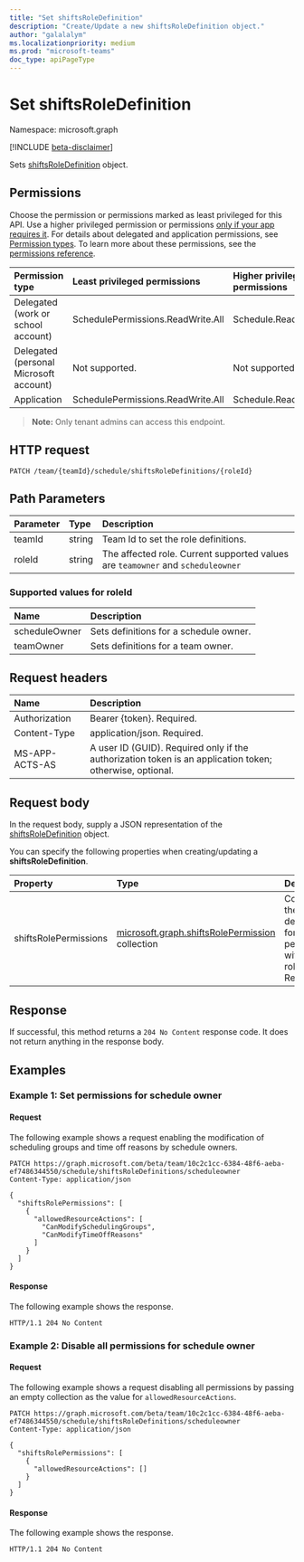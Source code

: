```yaml
---
title: "Set shiftsRoleDefinition"
description: "Create/Update a new shiftsRoleDefinition object."
author: "galalalym"
ms.localizationpriority: medium
ms.prod: "microsoft-teams"
doc_type: apiPageType
---
```


# Set shiftsRoleDefinition

Namespace: microsoft.graph

[!INCLUDE [beta-disclaimer](../../includes/beta-disclaimer.md)]

Sets [shiftsRoleDefinition](../resources/shiftsroledefinition.md) object.

## Permissions

Choose the permission or permissions marked as least privileged for this API. Use a higher privileged permission or permissions [only if your app requires it](/graph/permissions-overview#best-practices-for-using-microsoft-graph-permissions). For details about delegated and application permissions, see [Permission types](/graph/permissions-overview#permission-types). To learn more about these permissions, see the [permissions reference](/graph/permissions-reference).

<!-- { "blockType": "ignored" } -->
|Permission type|Least privileged permissions|Higher privileged permissions|
|:---|:---|:---|
|Delegated (work or school account)|SchedulePermissions.ReadWrite.All|Schedule.ReadWrite.All|
|Delegated (personal Microsoft account)|Not supported.|Not supported.|
|Application|SchedulePermissions.ReadWrite.All|Schedule.ReadWrite.All|

>**Note:** Only tenant admins can access this endpoint.

## HTTP request

<!-- {
  "blockType": "ignored"
}
-->
``` http
PATCH /team/{teamId}/schedule/shiftsRoleDefinitions/{roleId}
```

## Path Parameters
|Parameter|Type|Description|
|:---|:---|:---|
|teamId|string|Team Id to set the role definitions.|
|roleId|string|The affected role. Current supported values are `teamowner` and `scheduleowner`|

### Supported values for roleId
|Name|Description|
|:---|:---|
|scheduleOwner|Sets definitions for a schedule owner.|
|teamOwner|Sets definitions for a team owner.|

## Request headers

|Name|Description|
|:---|:---|
|Authorization|Bearer {token}. Required.|
|Content-Type|application/json. Required.|
| MS-APP-ACTS-AS  | A user ID (GUID). Required only if the authorization token is an application token; otherwise, optional. |

## Request body

In the request body, supply a JSON representation of the [shiftsRoleDefinition](../resources/shiftsroledefinition.md) object.

You can specify the following properties when creating/updating a **shiftsRoleDefinition**.

|Property|Type|Description|
|:---|:---|:---|
|shiftsRolePermissions|[microsoft.graph.shiftsRolePermission](../resources/shiftsrolepermission.md) collection|Contains the definition for role permissions within a role. Required.|



## Response

If successful, this method returns a `204 No Content` response code. It does not return anything in the response body.

## Examples

### Example 1: Set permissions for schedule owner

#### Request

The following example shows a request enabling the modification of scheduling groups and time off reasons by schedule owners.
<!-- {
  "blockType": "request",
  "name": "patch-shiftsRoleDefinitions-example"
}
-->
``` http
PATCH https://graph.microsoft.com/beta/team/10c2c1cc-6384-48f6-aeba-ef7486344550/schedule/shiftsRoleDefinitions/scheduleowner
Content-Type: application/json

{
  "shiftsRolePermissions": [
    {
      "allowedResourceActions": [
        "CanModifySchedulingGroups",
        "CanModifyTimeOffReasons"
      ]
    }
  ]
}
```

#### Response

The following example shows the response.

<!-- {
  "blockType": "response",
  "truncated": false
}
-->
``` http
HTTP/1.1 204 No Content
```

### Example 2: Disable all permissions for schedule owner

#### Request

The following example shows a request disabling all permissions by passing an empty collection as the value for `allowedResourceActions`.
<!-- {
  "blockType": "request",
  "name": "patch-shiftsRoleDefinitions-example2"
}
-->
``` http
PATCH https://graph.microsoft.com/beta/team/10c2c1cc-6384-48f6-aeba-ef7486344550/schedule/shiftsRoleDefinitions/scheduleowner
Content-Type: application/json

{
  "shiftsRolePermissions": [
    {
      "allowedResourceActions": []
    }
  ]
}
```

#### Response

The following example shows the response.

<!-- {
  "blockType": "response",
  "truncated": false
}
-->
``` http
HTTP/1.1 204 No Content
```